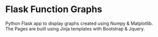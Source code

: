 # Flask Function Graphs

Python Flask app to display graphs created using Numpy & Matplotlib.<br>
The Pages are built using Jinja templates with Bootstrap & Jquery.
